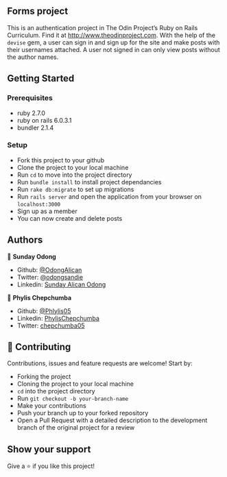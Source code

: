 ## Forms project

This is an authentication project in The Odin Project’s Ruby on Rails Curriculum. Find it at http://www.theodinproject.com. 
With the help of the `devise` gem, a user can sign in and sign up for the site and make posts with their usernames attached. A user not signed in can only view posts without the author names.
## Getting Started

### Prerequisites
- ruby 2.7.0
- ruby on rails 6.0.3.1
- bundler 2.1.4

### Setup

- Fork this project to your github
- Clone the project to your local machine
- Run `cd` to move into the project directory
- Run `bundle install` to install project dependancies
- Run `rake db:migrate` to set up migrations
- Run `rails server` and open the application from your browser on `localhost:3000`
- Sign up as a member
- You can now create and delete posts

## Authors

👤 **Sunday Odong**

- Github: [@OdongAlican](https://github.com/OdongAlican)
- Twitter: [@odongsandie](https://twitter.com/odongsandie)
- Linkedin: [Sunday Alican Odong](https://www.linkedin.com/in/sunday-alican-odong-b99226b7/)

👤 **Phylis Chepchumba**

- Github: [@Phlylis05](https://github.com/Phlylis05)
- Linkedin: [PhylisChepchumba](https://linkedin.com/PhylisChepchumba)
- Twitter: [chepchumba05](https://twitter.com/chepchumba05)

## 🤝 Contributing

Contributions, issues and feature requests are welcome! Start by:

- Forking the project
- Cloning the project to your local machine
- `cd` into the project directory
- Run `git checkout -b your-branch-name`
- Make your contributions
- Push your branch up to your forked repository
- Open a Pull Request with a detailed description to the development branch of the original project for a review

## Show your support

Give a ⭐️ if you like this project!
